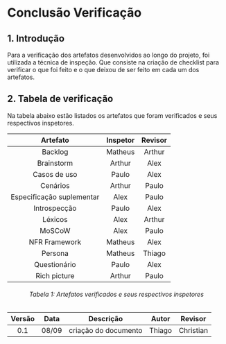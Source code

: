# Conclusão Verificação

## 1. Introdução
Para a verificação dos artefatos desenvolvidos ao longo do projeto, foi utilizada a técnica de inspeção. Que consiste na criação de checklist para verificar o que foi feito e o que deixou de ser feito em cada um dos artefatos.

## 2. Tabela de verificação
Na tabela abaixo estão listados os artefatos que foram verificados e seus respectivos inspetores.

<center>

|Artefato|Inspetor|Revisor
|:-:|:-:|:-:|
|Backlog|Matheus|Arthur|
|Brainstorm|Arthur|Alex|
|Casos de uso|Paulo|Alex|
|Cenários|Arthur|Paulo|
|Especificação suplementar|Alex|Paulo|
|Introspecção|Paulo|Alex|
|Léxicos|Alex|Arthur|
|MoSCoW|Alex|Paulo|
|NFR Framework|Matheus|Alex|
|Persona|Matheus|Thiago|
|Questionário|Paulo|Alex|
|Rich picture|Arthur|Paulo|

</center>

<h6 align = "center">Tabela 1: Artefatos verificados e seus respectivos inspetores</h6>

|Versão|Data|Descrição|Autor|Revisor|
|:-:|:-:|:-:|:-:|:-:|
|0.1|08/09|criação do documento|Thiago|Christian|